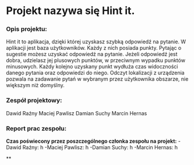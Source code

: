 
# Projekt nazywa się Hint it.

### Opis projektu:

Hint it to aplikacja, dzięki której uzyskasz szybką odpowiedź na pytanie. W aplikacji jest baza użytkowników. Każdy z nich posiada punkty. Pytając o sugestie możesz uzyskać odpowiedź na pytanie. Jeżeli odpowiedź jest dobra, udzielasz jej plusowych punktów, w przeciwnym wypadku punktów minusowych. Każdy kolejno uzyskany punkt wydłuża czas widoczności danego pytania oraz odpowiedzi do niego. Odczyt lokalizacji z urządzenia pozwala na zadawanie pytań w wybranym przez użytkownika obszarze, nie większym niż domyślny. 


### Zespół projektowy:

Dawid Raźny 
Maciej Pawlisz 
Damian Suchy 
Marcin Hernas 

### Report prac zespołu:

**Czas poświecony przez poszczególnego członka zespołu na projekt:**
-Dawid Raźny: h
-Maciej Pawlisz: h 
-Damian Suchy: h
-Marcin Hernas: h

**

